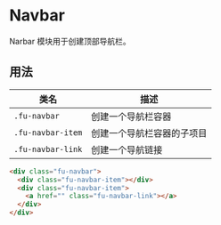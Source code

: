 # Navbar

Narbar 模块用于创建顶部导航栏。

## 用法

| 类名              | 描述                       |
| ----------------- | -------------------------- |
| `.fu-navbar`      | 创建一个导航栏容器         |
| `.fu-navbar-item` | 创建一个导航栏容器的子项目 |
| `.fu-navbar-link` | 创建一个导航链接           |

```html
<div class="fu-navbar">
  <div class="fu-navbar-item"></div>
  <div class="fu-navbar-item">
    <a href="" class="fu-navbar-link"></a>
  </div>
</div>
```
